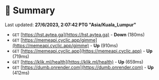 # 📖 Summary
Last updated: **27/6/2023, 2:07:42 PTG "Asia/Kuala_Lumpur"**

- `GET` [https://hst.aytea.ga](https://hst.aytea.ga) - **Down** (180ms)
- `GET` [https://memeapi.cyclic.app/gimme](https://memeapi.cyclic.app/gimme) - **Up** (910ms)
- `GET` [https://memeapi.cyclic.app](https://memeapi.cyclic.app) - **Up** (719ms)
- `GET` [https://klik.ml/health](https://klik.ml/health) - **Up** (659ms)
- `GET` [https://dumb.onrender.com](https://dumb.onrender.com) - **Up** (412ms)
